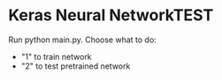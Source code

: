 # Keras Neural NetworkTEST

Run python main.py. Choose what to do: 
* "1" to train network
* "2" to test pretrained network